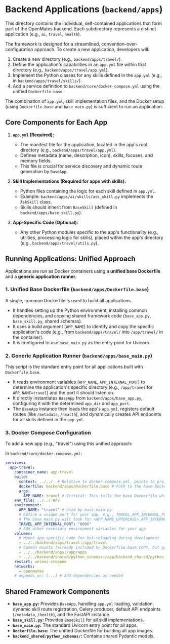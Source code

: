 # Backend Applications (`backend/apps`)

This directory contains the individual, self-contained applications that form part of the OpenMates backend. Each subdirectory represents a distinct application (e.g., `ai`, `travel`, `health`).

The framework is designed for a streamlined, convention-over-configuration approach. To create a new application, developers will:
1.  Create a new directory (e.g., `backend/apps/travel/`).
2.  Define the application's capabilities in an `app.yml` file within that directory (e.g., `backend/apps/travel/app.yml`).
3.  Implement the Python classes for any skills defined in the `app.yml` (e.g., in `backend/apps/travel/skills/`).
4.  Add a service definition to `backend/core/docker-compose.yml` using the unified `Dockerfile.base`.

The combination of `app.yml`, skill implementation files, and the Docker setup (using `Dockerfile.base` and `base_main.py`) is sufficient to run an application.

## Core Components for Each App

1.  **`app.yml` (Required):**
    *   The manifest file for the application, located in the app's root directory (e.g., `backend/apps/travel/app.yml`).
    *   Defines metadata (name, description, icon), skills, focuses, and memory fields.
    *   This file is crucial for service discovery and dynamic route generation by `BaseApp`.

2.  **Skill Implementations (Required for apps with skills):**
    *   Python files containing the logic for each skill defined in `app.yml`.
    *   Example: `backend/apps/ai/skills/ask_skill.py` implements the `AskSkill` class.
    *   Skills should inherit from `BaseSkill` (defined in `backend/apps/base_skill.py`).

3.  **App-Specific Code (Optional):**
    *   Any other Python modules specific to the app's functionality (e.g., utilities, processing logic for skills), placed within the app's directory (e.g., `backend/apps/travel/utils.py`).

## Running Applications: Unified Approach

Applications are run as Docker containers using a **unified base Dockerfile** and a **generic application runner**.

### 1. Unified Base Dockerfile (`backend/apps/Dockerfile.base`)

A single, common Dockerfile is used to build all applications.
*   It handles setting up the Python environment, installing common dependencies, and copying shared framework code (`base_app.py`, `base_skill.py`, shared schemas).
*   It uses a build argument (`APP_NAME`) to identify and copy the specific application's code (e.g., from `backend/apps/travel/` into `/app/travel/` in the container).
*   It is configured to use `base_main.py` as the entry point for Uvicorn.

### 2. Generic Application Runner (`backend/apps/base_main.py`)

This script is the standard entry point for all applications built with `Dockerfile.base`.
*   It reads environment variables (`APP_NAME`, `APP_INTERNAL_PORT`) to determine the application's specific directory (e.g., `/app/travel` for `APP_NAME=travel`) and the port it should listen on.
*   It directly instantiates `BaseApp` from `backend/apps/base_app.py`, configuring it with the determined `app_dir` and `app_port`.
*   The `BaseApp` instance then loads the app's `app.yml`, registers default routes (like `/metadata`, `/health`), and dynamically creates API endpoints for all skills defined in the `app.yml`.

### 3. Docker Compose Configuration

To add a new app (e.g., "travel") using this unified approach:

In `backend/core/docker-compose.yml`:
```yaml
services:
  app-travel:
    container_name: app-travel
    build:
      context: ../../  # Relative to docker-compose.yml, points to project root
      dockerfile: backend/apps/Dockerfile.base # Path to the base Dockerfile
      args:
        APP_NAME: travel # Critical: This tells the base Dockerfile which app to build
    env_file: ../../.env
    environment:
      APP_NAME: "travel" # Used by base_main.py
      # Define a unique port for your app, e.g., TRAVEL_APP_INTERNAL_PORT
      # The base_main.py will look for <APP_NAME_UPPERCASE>_APP_INTERNAL_PORT
      TRAVEL_APP_INTERNAL_PORT: "800X" 
      # Add other necessary environment variables for your app
    volumes:
      # Mount app-specific code for hot-reloading during development
      - ../../backend/apps/travel:/app/travel
      # Common mounts (already included by Dockerfile.base COPY, but good for dev hot-reload)
      - ../../backend/apps:/app/apps 
      - ../../backend/shared/python_schemas:/app/backend_shared/python_schemas
    restart: unless-stopped
    networks:
      - openmates
    # depends_on: [...] # Add dependencies as needed
```

## Shared Framework Components

*   **`base_app.py`:** Provides `BaseApp`, handling `app.yml` loading, validation, dynamic skill route registration, Celery producer, default API endpoints (`/metadata`, `/health`), and the FastAPI instance.
*   **`base_skill.py`:** Provides `BaseSkill` for all skill implementations.
*   **`base_main.py`:** The standard Uvicorn entry point for all apps.
*   **`Dockerfile.base`:** The unified Dockerfile for building all app images.
*   **`backend_shared/python_schemas/`:** Contains shared Pydantic models.